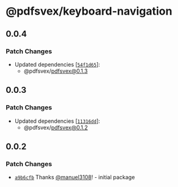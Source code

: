 # @pdfsvex/keyboard-navigation

## 0.0.4

### Patch Changes

- Updated dependencies [[`54f1d65`](https://github.com/manuel3108/pdfsvex/commit/54f1d65291471e351e7858641e14c296004ed530)]:
  - @pdfsvex/pdfsvex@0.1.3

## 0.0.3

### Patch Changes

- Updated dependencies [[`11316dd`](https://github.com/manuel3108/pdfsvex/commit/11316ddbbf8c15d6d3043d7856e7a14ea02a2c8c)]:
  - @pdfsvex/pdfsvex@0.1.2

## 0.0.2

### Patch Changes

- [`a9b6cfb`](https://github.com/manuel3108/pdfsvex/commit/a9b6cfbcaea775c983a0b5eaebee9dfa83445514) Thanks [@manuel3108](https://github.com/manuel3108)! - initial package
